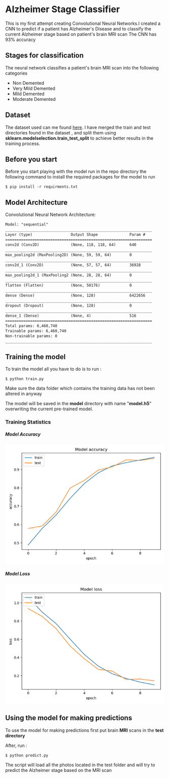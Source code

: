 # Alzheimer Stage Classifier

This is my first attempt creating  Convolutional Neural Networks.I created
a CNN to predict  if a patient has Alzheimer's Disease   and to classify the current Alzheimer stage based on patient's brain MRI scan
The CNN has 93% accuracy 

## Stages for classification
The  neural network classifies a patient's brain MRI scan into the following categories
* Non   Demented
* Very Mild Demented
* Mild Demented
* Moderate Demented 

## Dataset
The dataset used can me found [here](https://www.kaggle.com/tourist55/alzheimers-dataset-4-class-of-images). I have merged
the train and test directories found in the dataset , and split them  using **sklearn.modelselection.train_test_split** to  achieve better results in the training process.
## Before you start
Before you start playing with the model run in the repo directory the following command to install the required packages 
for the model to run
```shell script
$ pip install -r requirments.txt
```
## Model Architecture 
Convolutional Neural Network Architecture: 
```shell script
Model: "sequential"
_________________________________________________________________
Layer (type)                 Output Shape              Param #   
=================================================================
conv2d (Conv2D)              (None, 118, 118, 64)      640       
_________________________________________________________________
max_pooling2d (MaxPooling2D) (None, 59, 59, 64)        0         
_________________________________________________________________
conv2d_1 (Conv2D)            (None, 57, 57, 64)        36928     
_________________________________________________________________
max_pooling2d_1 (MaxPooling2 (None, 28, 28, 64)        0         
_________________________________________________________________
flatten (Flatten)            (None, 50176)             0         
_________________________________________________________________
dense (Dense)                (None, 128)               6422656   
_________________________________________________________________
dropout (Dropout)            (None, 128)               0         
_________________________________________________________________
dense_1 (Dense)              (None, 4)                 516       
=================================================================
Total params: 6,460,740
Trainable params: 6,460,740
Non-trainable params: 0
_________________________________________________________________

```
## Training the model
To train the model  all you have to do is to run :
```
$ python train.py
```
Make sure the data folder which contains the training data  has not been altered in anyway
  
The model will be saved in the **model**  directory with name "**model.h5**" overwriting the current pre-trained model.
### Training Statistics
##### Model Accuracy 
![accuracy](/images/accuracy.png)

##### Model Loss

![loss](/images/loss.png)


## Using the model for making predictions
To use the model for making predictions first put  brain **MRI** scans in the **test directory**
  
After, run :
```shell script
$ python predict.py 
```
The script will load all the photos located in the test folder and will try to predict the Alzheimer stage based on the
MRI scan